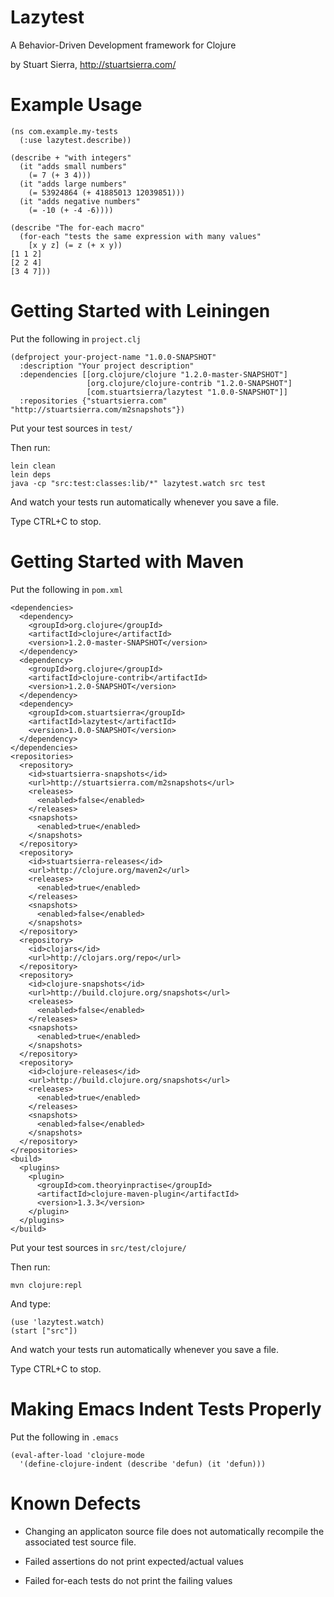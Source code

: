 Lazytest
========

A Behavior-Driven Development framework for Clojure

by Stuart Sierra, http://stuartsierra.com/


Example Usage
=============

    (ns com.example.my-tests
      (:use lazytest.describe))

    (describe + "with integers"
      (it "adds small numbers"
        (= 7 (+ 3 4)))
      (it "adds large numbers"
        (= 53924864 (+ 41885013 12039851)))
      (it "adds negative numbers"
        (= -10 (+ -4 -6))))

    (describe "The for-each macro"
      (for-each "tests the same expression with many values"
        [x y z] (= z (+ x y))
	[1 1 2]
	[2 2 4]
	[3 4 7]))



Getting Started with Leiningen
==============================

Put the following in `project.clj`

    (defproject your-project-name "1.0.0-SNAPSHOT"
      :description "Your project description"
      :dependencies [[org.clojure/clojure "1.2.0-master-SNAPSHOT"]
                     [org.clojure/clojure-contrib "1.2.0-SNAPSHOT"]
                     [com.stuartsierra/lazytest "1.0.0-SNAPSHOT"]]
      :repositories {"stuartsierra.com" "http://stuartsierra.com/m2snapshots"})

Put your test sources in `test/`

Then run:

    lein clean
    lein deps
    java -cp "src:test:classes:lib/*" lazytest.watch src test

And watch your tests run automatically whenever you save a file.

Type CTRL+C to stop.



Getting Started with Maven
==========================

Put the following in `pom.xml`

    <dependencies>
      <dependency>
        <groupId>org.clojure</groupId>
        <artifactId>clojure</artifactId>
        <version>1.2.0-master-SNAPSHOT</version>
      </dependency>
      <dependency>
        <groupId>org.clojure</groupId>
        <artifactId>clojure-contrib</artifactId>
        <version>1.2.0-SNAPSHOT</version>
      </dependency>
      <dependency>
        <groupId>com.stuartsierra</groupId>
        <artifactId>lazytest</artifactId>
        <version>1.0.0-SNAPSHOT</version>
      </dependency>
    </dependencies>
    <repositories>
      <repository>
        <id>stuartsierra-snapshots</id>
        <url>http://stuartsierra.com/m2snapshots</url>
        <releases>
          <enabled>false</enabled>
        </releases>
        <snapshots>
          <enabled>true</enabled>
        </snapshots>
      </repository>
      <repository>
        <id>stuartsierra-releases</id>
        <url>http://clojure.org/maven2</url>
        <releases>
          <enabled>true</enabled>
        </releases>
        <snapshots>
          <enabled>false</enabled>
        </snapshots>
      </repository>
      <repository>
        <id>clojars</id>
        <url>http://clojars.org/repo</url>
      </repository>
      <repository>
        <id>clojure-snapshots</id>
        <url>http://build.clojure.org/snapshots</url>
        <releases>
          <enabled>false</enabled>
        </releases>
        <snapshots>
          <enabled>true</enabled>
        </snapshots>
      </repository>
      <repository>
        <id>clojure-releases</id>
        <url>http://build.clojure.org/snapshots</url>
        <releases>
          <enabled>true</enabled>
        </releases>
        <snapshots>
          <enabled>false</enabled>
        </snapshots>
      </repository>
    </repositories>
    <build>
      <plugins>
        <plugin>
          <groupId>com.theoryinpractise</groupId>
          <artifactId>clojure-maven-plugin</artifactId>
          <version>1.3.3</version>
        </plugin>
      </plugins>
    </build>

Put your test sources in `src/test/clojure/`

Then run:

    mvn clojure:repl

And type:

    (use 'lazytest.watch)
    (start ["src"])

And watch your tests run automatically whenever you save a file.

Type CTRL+C to stop.



Making Emacs Indent Tests Properly
==================================

Put the following in `.emacs`

    (eval-after-load 'clojure-mode
      '(define-clojure-indent (describe 'defun) (it 'defun)))



Known Defects
=============

* Changing an applicaton source file does not automatically recompile
  the associated test source file.

* Failed assertions do not print expected/actual values

* Failed for-each tests do not print the failing values

